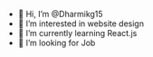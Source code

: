 - 👋 Hi, I’m @Dharmikg15
- 👀 I’m interested in website design 
- 🌱 I’m currently learning React.js
- 💞️ I’m looking for Job

<!---
Dharmikg15/Dharmikg15 is a ✨ special ✨ repository because its `README.md` (this file) appears on your GitHub profile.
You can click the Preview link to take a look at your changes.
--->
